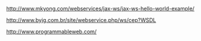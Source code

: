 http://www.mkyong.com/webservices/jax-ws/jax-ws-hello-world-example/

http://www.byjg.com.br/site/webservice.php/ws/cep?WSDL

http://www.programmableweb.com/